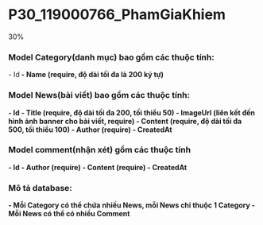 # P30_119000766_PhamGiaKhiem
30%
<h3>Model Category(danh mục) bao gồm các thuộc tính:</h3>
- Id<b>
- Name (require, độ dài tối đa là 200 ký tự)
<h3>Model News(bài viết) bao gồm các thuộc tính:</h3>
- Id
- Title (require, độ dài tối đa 200, tối thiểu 50)
- ImageUrl (liên kết đến hình ảnh banner cho bài viết, require)
- Content (require, độ dài tối đa 500, tối thiểu 100)
- Author (require)
- CreatedAt
<h3>Model comment(nhận xét) gồm các thuộc tính</h3>
- Id
- Author (require)
- Content (require)
- CreatedAt
<h3>Mô tả database:</h3>
- Mỗi Category có thể chứa nhiều News, mỗi News chỉ thuộc 1 Category
- Mỗi News có thể có nhiều Comment